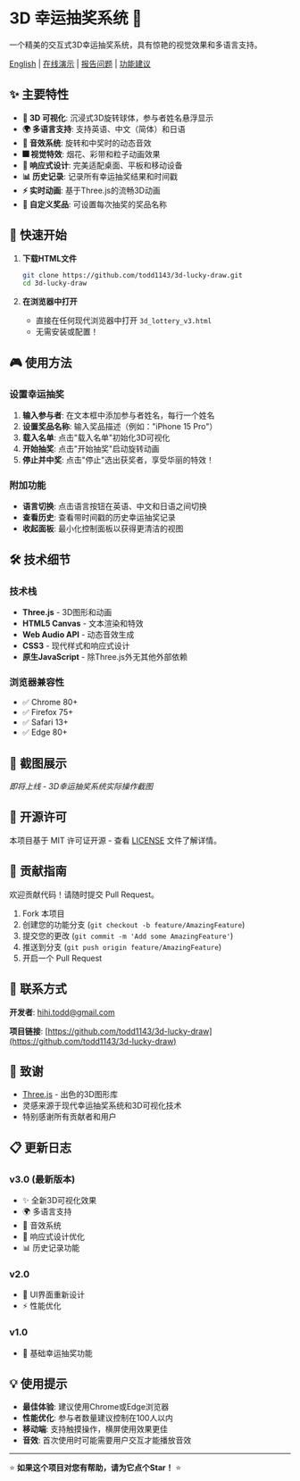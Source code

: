 # 3D 幸运抽奖系统 🎰

一个精美的交互式3D幸运抽奖系统，具有惊艳的视觉效果和多语言支持。

[English](README.md) | [在线演示](https://todd1143.github.io/3d-lucky-draw/) | [报告问题](mailto:hihi.todd@gmail.com?subject=问题反馈%20-%203D%20幸运抽奖系统) | [功能建议](mailto:hihi.todd@gmail.com?subject=功能建议%20-%203D%20幸运抽奖系统)

## ✨ 主要特性

- **🎨 3D 可视化**: 沉浸式3D旋转球体，参与者姓名悬浮显示
- **🌍 多语言支持**: 支持英语、中文（简体）和日语
- **🎵 音效系统**: 旋转和中奖时的动态音效
- **🎆 视觉特效**: 烟花、彩带和粒子动画效果
- **📱 响应式设计**: 完美适配桌面、平板和移动设备
- **📊 历史记录**: 记录所有幸运抽奖结果和时间戳
- **⚡ 实时动画**: 基于Three.js的流畅3D动画
- **🎯 自定义奖品**: 可设置每次抽奖的奖品名称

## 🚀 快速开始

1. **下载HTML文件**
   ```bash
   git clone https://github.com/todd1143/3d-lucky-draw.git
   cd 3d-lucky-draw
   ```

2. **在浏览器中打开**
   - 直接在任何现代浏览器中打开 `3d_lottery_v3.html`
   - 无需安装或配置！

## 🎮 使用方法

### 设置幸运抽奖

1. **输入参与者**: 在文本框中添加参与者姓名，每行一个姓名
2. **设置奖品名称**: 输入奖品描述（例如："iPhone 15 Pro"）
3. **载入名单**: 点击"载入名单"初始化3D可视化
4. **开始抽奖**: 点击"开始抽奖"启动旋转动画
5. **停止并中奖**: 点击"停止"选出获奖者，享受华丽的特效！

### 附加功能

- **语言切换**: 点击语言按钮在英语、中文和日语之间切换
- **查看历史**: 查看带时间戳的历史幸运抽奖记录
- **收起面板**: 最小化控制面板以获得更清洁的视图

## 🛠️ 技术细节

### 技术栈

- **Three.js** - 3D图形和动画
- **HTML5 Canvas** - 文本渲染和特效
- **Web Audio API** - 动态音效生成
- **CSS3** - 现代样式和响应式设计
- **原生JavaScript** - 除Three.js外无其他外部依赖

### 浏览器兼容性

- ✅ Chrome 80+
- ✅ Firefox 75+
- ✅ Safari 13+
- ✅ Edge 80+

## 🎨 截图展示

<!-- 在此添加截图 -->
*即将上线 - 3D幸运抽奖系统实际操作截图*

## 📝 开源许可

本项目基于 MIT 许可证开源 - 查看 [LICENSE](LICENSE) 文件了解详情。

## 🤝 贡献指南

欢迎贡献代码！请随时提交 Pull Request。

1. Fork 本项目
2. 创建您的功能分支 (`git checkout -b feature/AmazingFeature`)
3. 提交您的更改 (`git commit -m 'Add some AmazingFeature'`)
4. 推送到分支 (`git push origin feature/AmazingFeature`)
5. 开启一个 Pull Request

## 📧 联系方式

**开发者**: hihi.todd@gmail.com

**项目链接**: [https://github.com/todd1143/3d-lucky-draw](https://github.com/todd1143/3d-lucky-draw)

## 🎉 致谢

- [Three.js](https://threejs.org/) - 出色的3D图形库
- 灵感来源于现代幸运抽奖系统和3D可视化技术
- 特别感谢所有贡献者和用户

## 📋 更新日志

### v3.0 (最新版本)
- ✨ 全新3D可视化效果
- 🌍 多语言支持
- 🎵 音效系统
- 📱 响应式设计优化
- 📊 历史记录功能

### v2.0
- 🎨 UI界面重新设计
- ⚡ 性能优化

### v1.0
- 🎯 基础幸运抽奖功能

## 💡 使用提示

- **最佳体验**: 建议使用Chrome或Edge浏览器
- **性能优化**: 参与者数量建议控制在100人以内
- **移动端**: 支持触摸操作，横屏使用效果更佳
- **音效**: 首次使用时可能需要用户交互才能播放音效

---

⭐ **如果这个项目对您有帮助，请为它点个Star！** ⭐ 
